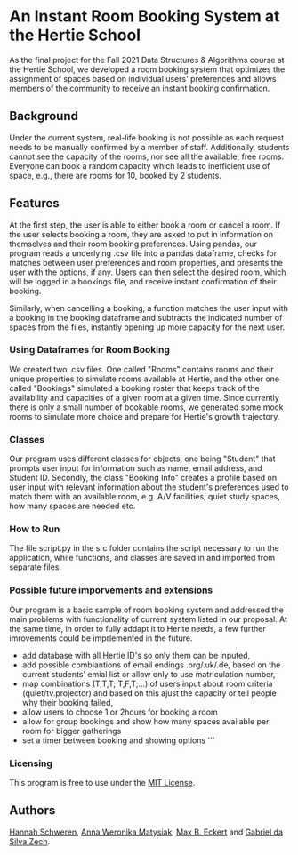 # An Instant Room Booking System at the Hertie School

As the final project for the Fall 2021 Data Structures & Algorithms course at the Hertie School, we developed a room booking system that optimizes the assignment of spaces based on individual users' preferences and allows members of the community to receive an instant booking confirmation.

## Background
Under the current system, real-life booking is not possible as each request needs to be manually confirmed by a member of staff. Additionally, students cannot see the capacity of the rooms, nor see all the available, free rooms. Everyone can book a random capacity which leads to inefficient use of space, e.g., there are rooms for 10, booked by 2 students. 

## Features
At the first step, the user is able to either book a room or cancel a room. If the user selects booking a room, they are asked to put in information on themselves and their room booking preferences. Using pandas, our program reads a underlying .csv file into a pandas dataframe, checks for matches between user preferences and room properties, and presents the user with the options, if any. Users can then select the desired room, which will be logged in a bookings file, and receive instant confirmation of their booking. 

Similarly, when cancelling a booking, a function matches the user input with a booking in the booking dataframe and subtracts the indicated number of spaces from the files, instantly opening up more capacity for the next user.

### Using Dataframes for Room Booking
We created two .csv files. One called "Rooms" contains rooms and their unique properties to simulate rooms available at Hertie, and the other one called "Bookings" simulated a booking roster that keeps track of the availability and capacities of a given room at a given time. Since currently there is only a small number of bookable rooms, we generated some mock rooms to simulate more choice and prepare for Hertie's growth trajectory.
 

### Classes
Our program uses different classes for objects, one being "Student" that prompts user input for information such as name, email address, and Student ID. Secondly, the class "Booking Info" creates a  profile based on user input with relevant information about the student's preferences used to match them with an available room, e.g. A/V facilities, quiet study spaces, how many spaces are needed etc. 

### How to Run
The file script.py in the src folder contains the script necessary to run the application, while functions, and classes are saved in and imported from separate files.

### Possible future imporvements and extensions
Our program is a basic sample of room booking system and addressed the main problems with functionality of current system listed in our proposal. 
At the same time, in order to fully addapt it to Herite needs, a few further imrovements could be imprlemented in the future.
- add database with all Hertie ID's so only them can be inputed,
- add possible combiantions of email endings .org/.uk/.de, based on the current students' emial list or allow only to use matriculation number,
- map combinations (T,T,T; T,F,T;...) of users input about room 
    criteria (quiet/tv.projector) and based on this ajust the capacity or tell people why their booking failed,
- allow users to choose 1 or 2hours for booking a room
- allow for group bookings and show how many spaces available per room for bigger gatherings
- set a timer between booking and showing options
'''

### Licensing
This program is free to use under the [MIT License](https://mit-license.org/).

## Authors

[Hannah Schweren](https://github.com/hannahmagda), [Anna Weronika Matysiak](https://github.com/AnnaWeronikaMatysiak), [Max B. Eckert](https://github.com/m-b-e) and [Gabriel da Silva Zech](https://github.com/GabZech).
